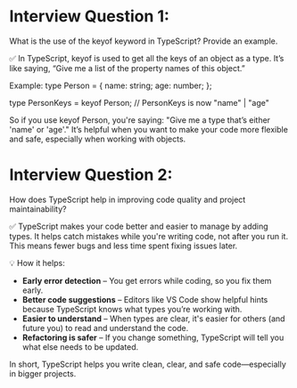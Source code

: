 # Interview Question 1: 

What is the use of the keyof keyword in TypeScript? Provide an example.

✅ In TypeScript, keyof is used to get all the keys of an object as a type. It’s like saying, “Give me a list of the property names of this object.”

Example: 
type Person = {
  name: string;
  age: number;
};

type PersonKeys = keyof Person;
// PersonKeys is now "name" | "age"

So if you use keyof Person, you're saying: "Give me a type that’s either 'name' or 'age'." It’s helpful when you want to make your code more flexible and safe, especially when working with objects.


# Interview Question 2: 

How does TypeScript help in improving code quality and project maintainability?

✅ TypeScript makes your code better and easier to manage by adding types. It helps catch mistakes while you're writing code, not after you run it. This means fewer bugs and less time spent fixing issues later.

💡 How it helps:
- **Early error detection** – You get errors while coding, so you fix them early.
- **Better code suggestions** – Editors like VS Code show helpful hints because TypeScript knows what types you’re working with.
- **Easier to understand** – When types are clear, it's easier for others (and future you) to read and understand the code.
- **Refactoring is safer** – If you change something, TypeScript will tell you what else needs to be updated.

In short, TypeScript helps you write clean, clear, and safe code—especially in bigger projects.
